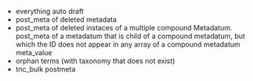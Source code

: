 
* everything auto draft
* post_meta of deleted metadata
* post_meta of deleted instaces of a multiple compound Metadatum. post_meta of a metadatum that is child of a compound metadatum, but which the ID does not appear in any array of a compound metadatum meta_value
* orphan terms (with taxonomy that does not exist)
* tnc_bulk postmeta